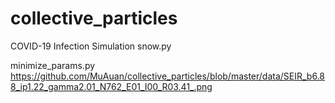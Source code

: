 # collective_particles
COVID-19 Infection Simulation
snow.py

minimize_params.py
https://github.com/MuAuan/collective_particles/blob/master/data/SEIR_b6.88_ip1.22_gamma2.01_N762_E01_I00_R03.41_.png
